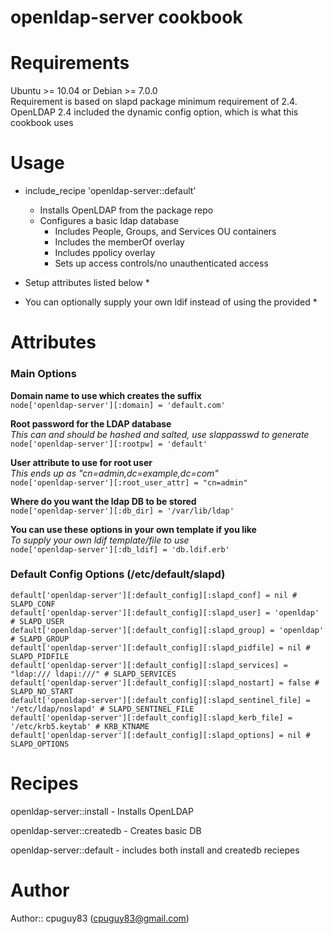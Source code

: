 # openldap-server cookbook

# Requirements
Ubuntu >= 10.04 or Debian >= 7.0.0  
Requirement is based on slapd package minimum requirement of 2.4.  
OpenLDAP 2.4 included the dynamic config option, which is what this cookbook uses  

# Usage
* include_recipe 'openldap-server::default'  
  * Installs OpenLDAP from the package repo  
  * Configures a basic ldap database  
    * Includes People, Groups, and Services OU containers  
    * Includes the memberOf overlay  
    * Includes ppolicy overlay
    * Sets up access controls/no unauthenticated access  

* Setup attributes listed below *
* You can optionally supply your own ldif instead of using the provided *

# Attributes
### Main Options ###

**Domain name to use which creates the suffix**  
`node['openldap-server'][:domain] = 'default.com'`

**Root password for the LDAP database**  
_This can and should be hashed and salted, use slappasswd to generate_  
`node['openldap-server'][:rootpw] = 'default'`

**User attribute to use for root user**  
_This ends up as "cn=admin,dc=example,dc=com"_  
`node['openldap-server'][:root_user_attr] = "cn=admin"`

**Where do you want the ldap DB to be stored**  
`node['openldap-server'][:db_dir] = '/var/lib/ldap'`

**You can use these options in your own template if you like**  
_To supply your own ldif template/file to use_  
`node['openldap-server'][:db_ldif] = 'db.ldif.erb'`  



### Default Config Options (/etc/default/slapd) ###

    default['openldap-server'][:default_config][:slapd_conf] = nil # SLAPD_CONF  
    default['openldap-server'][:default_config][:slapd_user] = 'openldap' # SLAPD_USER  
    default['openldap-server'][:default_config][:slapd_group] = 'openldap' # SLAPD_GROUP  
    default['openldap-server'][:default_config][:slapd_pidfile] = nil # SLAPD_PIDFILE  
    default['openldap-server'][:default_config][:slapd_services] = "ldap:/// ldapi:///" # SLAPD_SERVICES  
    default['openldap-server'][:default_config][:slapd_nostart] = false # SLAPD_NO_START  
    default['openldap-server'][:default_config][:slapd_sentinel_file] = '/etc/ldap/noslapd' # SLAPD_SENTINEL_FILE  
    default['openldap-server'][:default_config][:slapd_kerb_file] = '/etc/krb5.keytab' # KRB_KTNAME  
    default['openldap-server'][:default_config][:slapd_options] = nil # SLAPD_OPTIONS  


# Recipes
openldap-server::install - Installs OpenLDAP

openldap-server::createdb - Creates basic DB

openldap-server::default - includes both install and createdb reciepes


# Author

Author:: cpuguy83 (cpuguy83@gmail.com)
